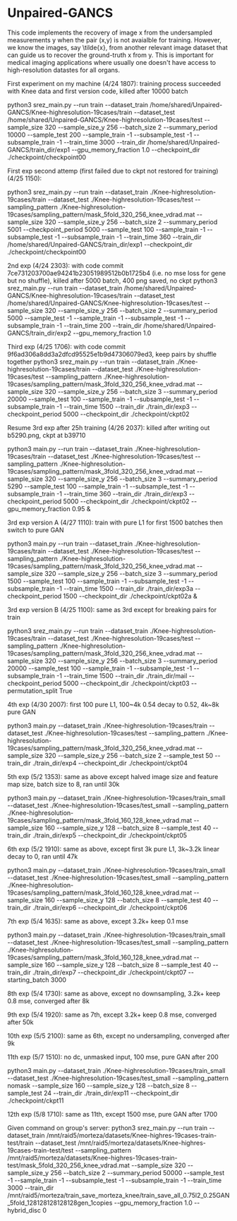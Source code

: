# Unpaired-GANCS
This code implements the recovery of image x from the undersampled measurements y when the pair (x,y) is not avaialble for training. However, we know the images, say \tilde{x}, from another relevant image dataset that can guide us to recover the ground-truth x from y. This is important for medical imaging applications where usually one doesn't have access to high-resolution datastes for all organs. 

First experiment on my machine (4/24 1807): training process succeeded with Knee data and first version code, killed after 10000 batch

python3 srez_main.py --run train --dataset_train /home/shared/Unpaired-GANCS/Knee-highresolution-19cases/train --dataset_test /home/shared/Unpaired-GANCS/Knee-highresolution-19cases/test  --sample_size 320 --sample_size_y 256 --batch_size 2 --summary_period 10000 --sample_test 200 --sample_train -1 --subsample_test -1 --subsample_train -1 --train_time 3000 --train_dir /home/shared/Unpaired-GANCS/train_dir/exp1 --gpu_memory_fraction 1.0 --checkpoint_dir ./checkpoint/checkpoint00


First exp second attemp (first failed due to ckpt not restored for training) (4/25 1150): 

python3 srez_main.py --run train --dataset_train ./Knee-highresolution-19cases/train --dataset_test ./Knee-highresolution-19cases/test --sampling_pattern ./Knee-highresolution-19cases/sampling_pattern/mask_5fold_320_256_knee_vdrad.mat --sample_size 320 --sample_size_y 256 --batch_size 2 --summary_period 5001 --checkpoint_period 5000 --sample_test 100 --sample_train -1 --subsample_test -1 --subsample_train -1 --train_time 360 --train_dir /home/shared/Unpaired-GANCS/train_dir/exp1  --checkpoint_dir ./checkpoint/checkpoint00


2nd exp (4/24 2303): with code commit 7ce731203700ae94241b23051989512b0b1725b4 (i.e. no mse loss for gene but no shuffle), killed after 5000 batch, 400 png saved, no ckpt
python3 srez_main.py --run train --dataset_train /home/shared/Unpaired-GANCS/Knee-highresolution-19cases/train --dataset_test /home/shared/Unpaired-GANCS/Knee-highresolution-19cases/test --sample_size 320 --sample_size_y 256 --batch_size 2 --summary_period 5000 --sample_test -1 --sample_train -1 --subsample_test -1 --subsample_train -1 --train_time 200 --train_dir /home/shared/Unpaired-GANCS/train_dir/exp2 --gpu_memory_fraction 1.0 


Third exp (4/25 1706): with code commit 9f6ad306a8dd3a2dfcd95525e1b9d47306079ed3, keep pairs by shuffle together
python3 srez_main.py --run train --dataset_train ./Knee-highresolution-19cases/train --dataset_test ./Knee-highresolution-19cases/test --sampling_pattern ./Knee-highresolution-19cases/sampling_pattern/mask_3fold_320_256_knee_vdrad.mat --sample_size 320 --sample_size_y 256 --batch_size 3 --summary_period 20000 --sample_test 100 --sample_train -1 --subsample_test -1 --subsample_train -1 --train_time 1500 --train_dir ./train_dir/exp3  --checkpoint_period 5000 --checkpoint_dir ./checkpoint/ckpt02


Resume 3rd exp after 25h training (4/26 2037): killed after writing out b5290.png, ckpt at b39710

python3 main.py --run train --dataset_train ./Knee-highresolution-19cases/train --dataset_test ./Knee-highresolution-19cases/test --sampling_pattern ./Knee-highresolution-19cases/sampling_pattern/mask_3fold_320_256_knee_vdrad.mat --sample_size 320 --sample_size_y 256 --batch_size 3 --summary_period 5290 --sample_test 100 --sample_train -1 --subsample_test -1 --subsample_train -1 --train_time 360 --train_dir ./train_dir/exp3  --checkpoint_period 5000 --checkpoint_dir ./checkpoint/ckpt02 --gpu_memory_fraction 0.95 &


3rd exp version A (4/27 1110): train with pure L1 for first 1500 batches then switch to pure GAN

python3 main.py --run train --dataset_train ./Knee-highresolution-19cases/train --dataset_test ./Knee-highresolution-19cases/test --sampling_pattern ./Knee-highresolution-19cases/sampling_pattern/mask_3fold_320_256_knee_vdrad.mat --sample_size 320 --sample_size_y 256 --batch_size 3 --summary_period 1500 --sample_test 100 --sample_train -1 --subsample_test -1 --subsample_train -1 --train_time 1500 --train_dir ./train_dir/exp3a --checkpoint_period 1500 --checkpoint_dir ./checkpoint/ckpt02a &


3rd exp version B (4/25 1100): same as 3rd except for breaking pairs for train

python3 srez_main.py --run train --dataset_train ./Knee-highresolution-19cases/train --dataset_test ./Knee-highresolution-19cases/test --sampling_pattern ./Knee-highresolution-19cases/sampling_pattern/mask_3fold_320_256_knee_vdrad.mat --sample_size 320 --sample_size_y 256 --batch_size 3 --summary_period 20000 --sample_test 100 --sample_train -1 --subsample_test -1 --subsample_train -1 --train_time 1500 --train_dir ./train_dir/mail  --checkpoint_period 5000 --checkpoint_dir ./checkpoint/ckpt03 --permutation_split True


4th exp (4/30 2007): first 100 pure L1, 100~4k 0.54 decay to 0.52, 4k~8k pure GAN

python3 main.py --dataset_train ./Knee-highresolution-19cases/train --dataset_test ./Knee-highresolution-19cases/test --sampling_pattern ./Knee-highresolution-19cases/sampling_pattern/mask_3fold_320_256_knee_vdrad.mat --sample_size 320 --sample_size_y 256 --batch_size 2 --sample_test 50 --train_dir ./train_dir/exp4 --checkpoint_dir ./checkpoint/ckpt04


5th exp (5/2 1353): same as above except halved image size and feature map size, batch size to 8, ran until 30k

python3 main.py --dataset_train ./Knee-highresolution-19cases/train_small --dataset_test ./Knee-highresolution-19cases/test_small --sampling_pattern ./Knee-highresolution-19cases/sampling_pattern/mask_3fold_160_128_knee_vdrad.mat --sample_size 160 --sample_size_y 128 --batch_size 8 --sample_test 40 --train_dir ./train_dir/exp5 --checkpoint_dir ./checkpoint/ckpt05


6th exp (5/2 1910): same as above, except first 3k pure L1, 3k~3.2k linear decay to 0, ran until 47k

python3 main.py --dataset_train ./Knee-highresolution-19cases/train_small --dataset_test ./Knee-highresolution-19cases/test_small --sampling_pattern ./Knee-highresolution-19cases/sampling_pattern/mask_3fold_160_128_knee_vdrad.mat --sample_size 160 --sample_size_y 128 --batch_size 8 --sample_test 40 --train_dir ./train_dir/exp6 --checkpoint_dir ./checkpoint/ckpt06


7th exp (5/4 1635): same as above, except 3.2k+ keep 0.1 mse

python3 main.py --dataset_train ./Knee-highresolution-19cases/train_small --dataset_test ./Knee-highresolution-19cases/test_small --sampling_pattern ./Knee-highresolution-19cases/sampling_pattern/mask_3fold_160_128_knee_vdrad.mat --sample_size 160 --sample_size_y 128 --batch_size 8 --sample_test 40 --train_dir ./train_dir/exp7 --checkpoint_dir ./checkpoint/ckpt07 --starting_batch 3000


8th exp (5/4 1730): same as above, except no downsampling, 3.2k+ keep 0.8 mse, converged after 8k

9th exp (5/4 1920): same as 7th, except 3.2k+ keep 0.8 mse, converged  after 50k 

10th exp (5/5 2100): same as 6th, except no undersampling, converged after 9k

11th exp (5/7 1510): no dc, unmasked input, 100 mse, pure GAN after 200 

python3 main.py --dataset_train ./Knee-highresolution-19cases/train_small --dataset_test ./Knee-highresolution-19cases/test_small --sampling_pattern nomask --sample_size 160 --sample_size_y 128 --batch_size 8 --sample_test 24 --train_dir ./train_dir/exp11 --checkpoint_dir ./checkpoint/ckpt11

12th exp (5/8 1710): same as 11th, except 1500 mse, pure GAN after 1700 

Given command on group's server: python3 srez_main.py --run train --dataset_train /mnt/raid5/morteza/datasets/Knee-highres-19cases-train-test/train --dataset_test /mnt/raid5/morteza/datasets/Knee-highres-19cases-train-test/test --sampling_pattern /mnt/raid5/morteza/datasets/Knee-highres-19cases-train-test/mask_5fold_320_256_knee_vdrad.mat --sample_size 320 --sample_size_y 256 --batch_size 2 --summary_period 50000 --sample_test -1 --sample_train -1 --subsample_test -1 --subsample_train -1 --train_time 3000 --train_dir /mnt/raid5/morteza/train_save_morteza_knee/train_save_all_0.75l2_0.25GAN_5fold_128128128128128gen_1copies --gpu_memory_fraction 1.0 --hybrid_disc 0
